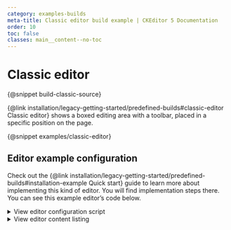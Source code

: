 ```yaml
---
category: examples-builds
meta-title: Classic editor build example | CKEditor 5 Documentation
order: 10
toc: false
classes: main__content--no-toc
---
```


# Classic editor

{@snippet build-classic-source}

{@link installation/legacy-getting-started/predefined-builds#classic-editor Classic editor} shows a boxed editing area with a toolbar, placed in a specific position on the page.

{@snippet examples/classic-editor}

## Editor example configuration

Check out the {@link installation/legacy-getting-started/predefined-builds#installation-example Quick start} guide to learn more about implementing this kind of editor. You will find implementation steps there. You can see this example editor’s code below.

<details>
<summary>View editor configuration script</summary>

```js

import ClassicEditor from '@ckeditor/ckeditor5-build-classic';

ClassicEditor
	.create( document.querySelector( '#snippet-classic-editor' ), {
		toolbar: {
			items: [
				'undo', 'redo',
				'|', 'heading',
				'|', 'bold', 'italic',
				'|', 'link', 'uploadImage', 'insertTable', 'mediaEmbed',
				'|', 'bulletedList', 'numberedList', 'outdent', 'indent'
			]
		},
		cloudServices: {
			// All predefined builds include the Easy Image feature.
			// Provide correct configuration values to use it.
			tokenUrl: 'https://example.com/cs-token-endpoint',
			uploadUrl: 'https://your-organization-id.cke-cs.com/easyimage/upload/'
			// Read more about Easy Image - https://ckeditor.com/docs/ckeditor5/latest/features/images/image-upload/easy-image.html.
			// For other image upload methods see the guide - https://ckeditor.com/docs/ckeditor5/latest/features/images/image-upload/image-upload.html.
		}
	} )
	.then( editor => {
		window.editor = editor;
	} )
	.catch( err => {
		console.error( err );
	} );

```

</details>

<details>
<summary>View editor content listing</summary>

```html
<div id="snippet-classic-editor">
	Editor content is inserted here.
</div>

```

</details>
